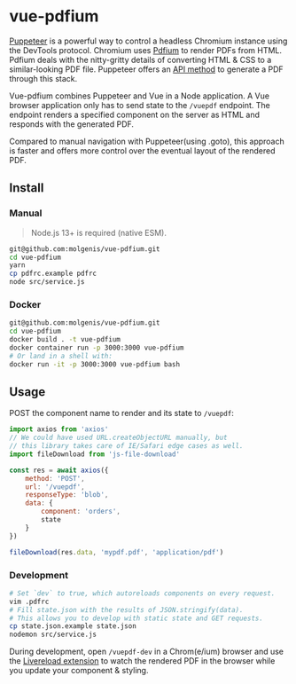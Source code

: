 # vue-pdfium

[Puppeteer](https://github.com/puppeteer/puppeteer) is a powerful way
to control a headless Chromium instance using the DevTools protocol.
Chromium uses [Pdfium](https://opensource.google/projects/pdfium) to render
PDFs from HTML. Pdfium deals with the nitty-gritty details of converting
HTML & CSS to a similar-looking PDF file. Puppeteer offers an [API method](https://github.com/puppeteer/puppeteer/blob/v2.1.1/docs/api.md#pagepdfoptions) to generate a
PDF through this stack.

Vue-pdfium combines Puppeteer and Vue in a Node application. A Vue browser
application only has to send state to the `/vuepdf` endpoint. The endpoint
renders a specified component on the server as HTML and responds with the
generated PDF.

Compared to manual navigation with Puppeteer(using .goto), this approach is
faster and offers more control over the eventual layout of the rendered PDF.

## Install

### Manual

> Node.js 13+ is required (native ESM).

```bash
git@github.com:molgenis/vue-pdfium.git
cd vue-pdfium
yarn
cp pdfrc.example pdfrc
node src/service.js
```

### Docker

```bash
git@github.com:molgenis/vue-pdfium.git
cd vue-pdfium
docker build . -t vue-pdfium
docker container run -p 3000:3000 vue-pdfium
# Or land in a shell with:
docker run -it -p 3000:3000 vue-pdfium bash
```

## Usage

POST the component name to render and its state to `/vuepdf`:

```javascript
import axios from 'axios'
// We could have used URL.createObjectURL manually, but
// this library takes care of IE/Safari edge cases as well.
import fileDownload from 'js-file-download'

const res = await axios({
    method: 'POST',
    url: '/vuepdf',
    responseType: 'blob',
    data: {
        component: 'orders',
        state
    }
})

fileDownload(res.data, 'mypdf.pdf', 'application/pdf')
```

### Development

```bash
# Set `dev` to true, which autoreloads components on every request.
vim .pdfrc
# Fill state.json with the results of JSON.stringify(data).
# This allows you to develop with static state and GET requests.
cp state.json.example state.json
nodemon src/service.js
```

During development, open `/vuepdf-dev` in a Chrom(e/ium) browser and use
the [Livereload extension](https://chrome.google.com/webstore/detail/livereload/jnihajbhpnppcggbcgedagnkighmdlei)
to watch the rendered PDF in the browser while you update your component & styling.
